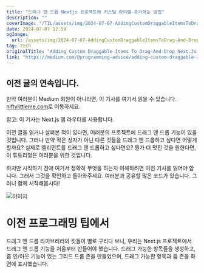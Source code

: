 ```yaml
---
title: "드래그 앤 드롭 Nextjs 프로젝트에 커스텀 아이템 추가하는 방법"
description: ""
coverImage: "/TIL/assets/img/2024-07-07-AddingCustomDraggableItemsToDrag-And-DropNextJsProject_0.png"
date: 2024-07-07 12:59
ogImage:
  url: /assets/img/2024-07-07-AddingCustomDraggableItemsToDrag-And-DropNextJsProject_0.png
tag: Tech
originalTitle: "Adding Custom Draggable Items To Drag-And-Drop Next.Js Project"
link: "https://medium.com/@programming-advice/adding-custom-draggable-items-to-drag-and-drop-next-js-project-7087d494d19a"
---
```


## 이전 글의 연속입니다.

만약 여러분이 Medium 회원이 아니라면, 이 기사를 여기서 읽을 수 있습니다. [niftylittleme.com](https://niftylittleme.com)로 이동하세요.

참고: 이 기사는 Next.js 앱 라우터를 사용합니다.

이전 글을 읽거나 살펴본 적이 있다면, 여러분의 프로젝트에 드래그 앤 드롭 기능이 있을 것입니다. 그러나 만약 작은 상자가 아닌 다른 것들을 드래그 앤 드롭하고 싶다면 어떻게 할까요? 실제로 엘리먼트를 드래그 앤 드롭하고 싶다면요? 뭔가 더 멋진 것을 원한다면, 이 튜토리얼은 여러분을 위한 것입니다.

<!-- TIL 수평 -->

<ins class="adsbygoogle"
     style="display:block"
     data-ad-client="ca-pub-4877378276818686"
     data-ad-slot="1549334788"
     data-ad-format="auto"
     data-full-width-responsive="true"></ins>

<script>
(adsbygoogle = window.adsbygoogle || []).push({});
</script>

하지만 시작하기 전에 여기서 정확히 무엇을 하는지 이해하려면 이전 기사를 읽어야 합니다. 그래서 그것을 확인하고 돌아와주세요. 여러분과 공유할 많은 코드가 있습니다. 그러니 함께 시작해봅시다!

![이미지](/TIL/assets/img/2024-07-07-AddingCustomDraggableItemsToDrag-And-DropNextJsProject_0.png)

# 이전 프로그래밍 팁에서

드래그 앤 드롭 라이브러리와 킷들이 별로 구리다 보니, 우리는 Next.js 프로젝트에서 드래그 앤 드롭 기능을 처음부터 만들어야 했습니다. 드래그 가능한 항목들을 생성하고, 줌 인/아웃 기능이 있는 그리드 드롭 존을 만들었으며, 드래그 가능한 항목과 듭 존을 화면에 표시했습니다.
